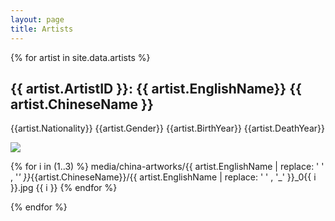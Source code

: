 ```yaml
---
layout: page
title: Artists
---
```


{% for artist in site.data.artists %}
<h2>{{ artist.ArtistID }}: {{ artist.EnglishName}} {{ artist.ChineseName }}</h2>
<p> {{artist.Nationality}}  {{artist.Gender}} {{artist.BirthYear}} {{artist.DeathYear}}</p>
<img src= "media/china-artworks/{{ artist.EnglishName | replace: ' ' , '_' }}_{{artist.ChineseName}}/{{ artist.EnglishName | replace: ' ' , '_' }}.jpg">

{% for i in (1..3) %} 
media/china-artworks/{{ artist.EnglishName | replace: ' ' , '_' }}_{{artist.ChineseName}}/{{ artist.EnglishName | replace: ' ' ,  '_' }}_0{{ i }}.jpg
  {{ i }}
{% endfor %}

{% endfor %}





